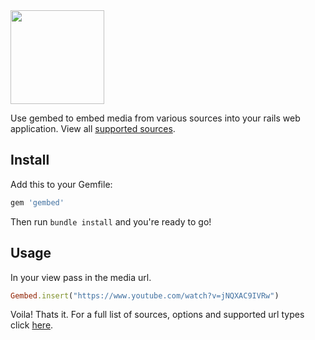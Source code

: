<img src="https://user-images.githubusercontent.com/25507937/80111718-231e9d00-8578-11ea-9f02-6847fbc25118.png" height=150>

Use gembed to embed media from various sources into your rails web application. View all [supported sources](https://github.com/iJohnPaul/gembed/wiki/Supported-Sources). 

## Install
Add this to your Gemfile:
```ruby
gem 'gembed'
```
Then run `bundle install` and you're ready to go!

## Usage
In your view pass in the media url.
```ruby
Gembed.insert("https://www.youtube.com/watch?v=jNQXAC9IVRw")
```
Voila! Thats it. For a full list of sources, options and supported url types click [here](https://github.com/iJohnPaul/gembed/wiki/Supported-Sources).
